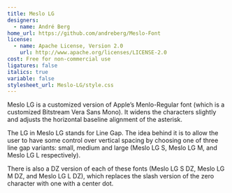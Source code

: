 ```yaml
---
title: Meslo LG
designers:
  - name: André Berg
home_url: https://github.com/andreberg/Meslo-Font
license:
  - name: Apache License, Version 2.0
    url: http://www.apache.org/licenses/LICENSE-2.0
cost: Free for non-commercial use
ligatures: false
italics: true
variable: false
stylesheet_url: Meslo-LG/style.css
---
```


Meslo LG is a customized version of Apple’s Menlo-Regular font
(which is a customized Bitstream Vera Sans Mono). It widens the
characters slightly and adjusts the horizontal baseline alignment
of the asterisk.

The LG in Meslo LG stands for Line Gap. The idea behind it is to
allow the user to have some control over vertical spacing by
choosing one of three line gap variants: small, medium and large
(Meslo LG S, Meslo LG M, and Meslo LG L respectively).

There is also a DZ version of each of these fonts (Meslo LG S DZ,
Meslo LG M DZ, and Meslo LG L DZ), which replaces the slash version
of the zero character with one with a center dot.
